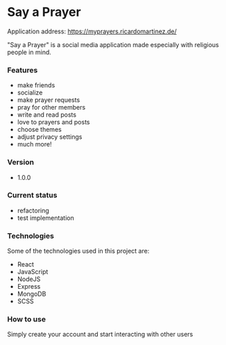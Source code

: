 # Say a Prayer

Application address: https://myprayers.ricardomartinez.de/

"Say a Prayer" is a social media application made especially with religious people in mind.

### Features
- make friends
- socialize
- make prayer requests
- pray for other members
- write and read posts
- love to prayers and posts
- choose themes
- adjust privacy settings
- much more!

### Version
- 1.0.0

### Current status
- refactoring
- test implementation

### Technologies

Some of the technologies used in this project are:

- React
- JavaScript
- NodeJS
- Express
- MongoDB
- SCSS


### How to use
Simply create your account and start interacting with other users



